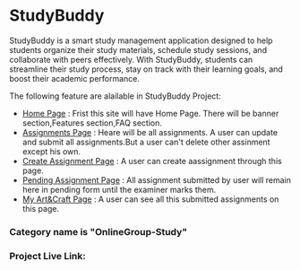 # StudyBuddy

StudyBuddy is a smart study management application designed to help students organize their study materials, schedule study sessions, and collaborate with peers effectively. With StudyBuddy, students can streamline their study process, stay on track with their learning goals, and boost their academic performance.

The following feature are alailable in StudyBuddy Project:

- [Home Page](http://localhost:5174/) : Frist this site will have Home Page. There will be banner section,Features section,FAQ section.
- [Assignments Page](http://localhost:5174/assignments) : Heare will be all assignments. A user can update and submit all assignments.But a user can't delete other assinment except his own.
- [Create Assignment  Page](http://localhost:5174/createAssignment) : A user can create aassignment through this page.
- [Pending Assignment Page](http://localhost:5174/pendingAssignment) : All assignment submitted by user will remain here in pending form until the examiner marks them.
- [My Art&Craft Page](http://localhost:5174/mySubmited) : A user can see all this submitted assignments on this page.

### Category name is "OnlineGroup-Study"
 


### Project Live Link:

